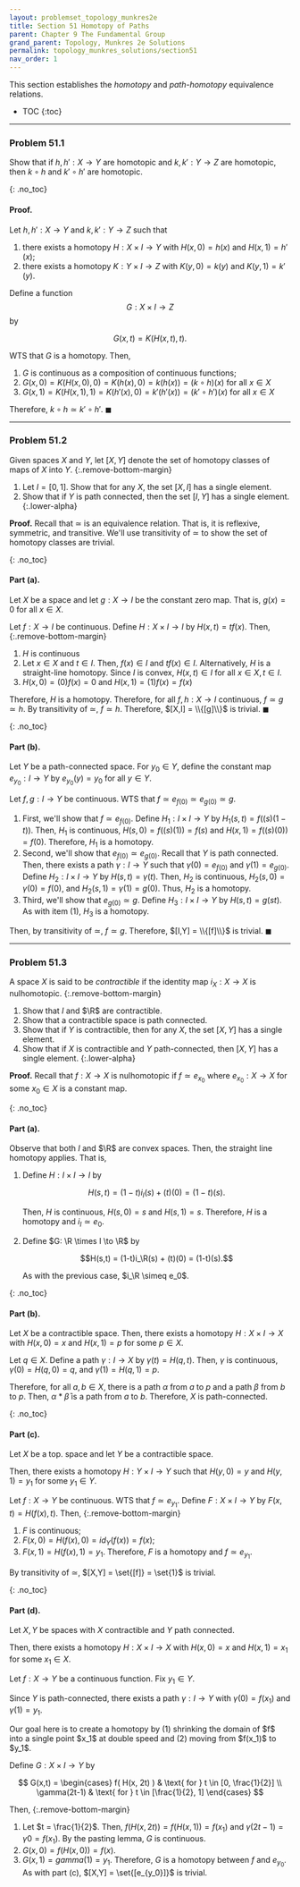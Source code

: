 ```yaml
---
layout: problemset_topology_munkres2e
title: Section 51 Homotopy of Paths
parent: Chapter 9 The Fundamental Group
grand_parent: Topology, Munkres 2e Solutions
permalink: topology_munkres_solutions/section51
nav_order: 1
---
```


This section establishes the *homotopy* and *path-homotopy* equivalence relations. $\newcommand{\R}{\mathbb{R}}$

* TOC
{:toc}

---

<div class='problem_stmt completed' markdown='1'>

### Problem 51.1
Show that if $h, h': X \to Y$ are homotopic and $k, k':Y \to Z$ are homotopic, then $k \circ h$ and $k' \circ h'$ are homotopic.

{: .no_toc}
#### Proof.
Let $h, h': X \to Y$ and $k, k': Y \to Z$ such that
1. there exists a homotopy $H: X \times I \to Y$ with $H(x,0) = h(x)$ and $H(x,1) = h'(x)$;
2. there exists a homotopy $K:Y \times I \to Z$ with $K(y,0) = k(y)$ and $K(y,1) = k'(y)$.

Define a function $$G: X \times I \to Z$$ by

$$ G(x,t) = K(H(x,t),t).$$

WTS that $G$ is a homotopy. Then,
1. $G$ is continuous as a composition of continuous functions;
2. $G(x,0) = K(H(x,0),0) = K(h(x), 0) = k(h(x)) = (k \circ h)(x)$ for all $x \in X$
3. $G(x,1) = K(H(x,1),1) = K(h'(x), 0) = k'(h'(x)) = (k' \circ h')(x)$ for all $x \in X$

Therefore, $k \circ h \simeq k' \circ h'$. $\blacksquare$

</div>

---

<div class='problem_stmt completed' markdown='1'>

### Problem 51.2
Given spaces $X$ and $Y$, let $[X,Y]$ denote the set of homotopy classes of maps of $X$ into $Y$.
{:.remove-bottom-margin}
1. Let $I = [0,1]$. Show that for any $X$, the set $[X,I]$ has a single element.
2. Show that if $Y$ is path connected, then the set $[I,Y]$ has a single element.
{:.lower-alpha}

**Proof.** Recall that $\simeq$ is an equivalence relation. That is, it is reflexive, symmetric, and transitive. We'll use transitivity of $\simeq$ to show the set of homotopy classes are trivial.

{: .no_toc}
#### Part (a).
Let $X$ be a space and let $g: X \to I$ be the constant zero map. That is, $g(x) = 0$ for all $x \in X$.

Let $f: X \to I$ be continuous. Define $H: X \times I \to I$ by $H(x,t) = tf(x)$. Then,
{:.remove-bottom-margin}
1. $H$ is continuous
2. Let $x \in X$ and $t \in I$. Then, $f(x) \in I$ and $tf(x) \in I$. Alternatively, $H$ is a straight-line homotopy. Since $I$ is convex, $H(x,t) \in I$ for all $x \in X, t \in I$.
3. $H(x,0) = (0)f(x) = 0$ and $H(x,1) = (1)f(x) = f(x)$

Therefore, $H$ is a homotopy. Therefore, for all $f,h:X \to I$ continuous, $f \simeq g \simeq h$. By transitivity of $\simeq$, $f \simeq h$. Therefore, $[X,I] = \\{[g]\\}$ is trivial. $\blacksquare$

{: .no_toc}
#### Part (b).
Let $Y$ be a path-connected space. For $y_0 \in Y$, define the constant map $e_{y_0}: I \to Y$ by $e_{y_0}(y) = y_0$ for all $y \in Y$.

Let $f,g: I \to Y$ be continuous. WTS that $f \simeq e_{f(0)} \simeq e_{g(0)} \simeq g$.

1. First, we'll show that $f \simeq e_{f(0)}$. Define $H_1: I \times I \to Y$ by $H_1(s,t)=f((s)(1-t))$. Then, $H_1$ is continuous,
$H(s,0)=f((s)(1)) = f(s)$ and $H(x,1) = f((s)(0)) = f(0)$. Therefore, $H_1$ is a homotopy.
2. Second, we'll show that $e_{f(0)} \simeq e_{g(0)}$. Recall that $Y$ is path connected. Then, there exists a path $\gamma: I \to Y$ such that $\gamma(0) = e_{f(0)}$ and $\gamma(1) = e_{g(0)}$. <br>
Define $H_2: I \times I \to Y$ by $H(s,t) = \gamma(t)$. Then, $H_2$ is continuous, $H_2(s,0) = \gamma(0) = f(0)$, and $H_2(s,1) = \gamma(1) = g(0)$. Thus, $H_2$ is a homotopy.
3. Third, we'll show that $e_{g(0)} \simeq g$. Define $H_3: I \times I \to Y$ by $H(s,t)=g(st)$. As with item (1), $H_3$ is a homotopy.

Then, by transitivity of $\simeq$, $f \simeq g$. Therefore, $[I,Y] = \\{[f]\\}$ is trivial. $\blacksquare$

</div>

---

<div class='problem_stmt completed' markdown='1'>

### Problem 51.3
A space $X$ is said to be *contractible* if the identity map $i_X: X \to X$ is nulhomotopic.
{:.remove-bottom-margin}
1. Show that $I$ and $\R$ are contractible.
2. Show that a contractible space is path connected.
3. Show that if $Y$ is contractible, then for any $X$, the set $[X,Y]$ has a single element.
4. Show that if $X$ is contractible and $Y$ path-connected, then $[X,Y]$ has a single element.
{:.lower-alpha}

**Proof.** Recall that $f: X \to X$ is nulhomotopic if $f \simeq e_{x_0}$ where $e_{x_0}:X \to X$ for some $x_0 \in X$ is a constant map.

{: .no_toc}
#### Part (a).
Observe that both $I$ and $\R$ are convex spaces. Then, the straight line homotopy applies. That is,
1. Define $H: I \times I \to I$ by

   $$H(s,t) = (1-t)i_I(s) + (t)(0) = (1-t)(s).$$

   Then, $H$ is continuous, $H(s,0) = s$ and $H(s,1) = s$. Therefore, $H$ is a homotopy and $i_I \simeq e_0$.
2. Define $G: \R \times I \to \R$ by

   $$H(s,t) = (1-t)i_\R(s) + (t)(0) = (1-t)(s).$$

   As with the previous case, $i_\R \simeq e_0$.

{: .no_toc}
#### Part (b).
Let $X$ be a contractible space. Then, there exists a homotopy $H: X \times I \to X$ with $H(x,0)=x$ and $H(x,1)=p$ for some $p \in X$.

Let $q \in X$. Define a path $\gamma: I \to X$ by $\gamma(t) = H(q,t)$. Then, $\gamma$ is continuous, $\gamma(0) = H(q,0) = q$, and $\gamma(1) = H(q,1) = p$.

Therefore, for all $a, b \in X$, there is a path $\alpha$ from $a$ to $p$ and a path $\beta$ from $b$ to $p$. Then, $\alpha * \bar\beta$ is a path from $a$ to $b$. Therefore, $X$ is path-connected.

{: .no_toc}
#### Part (c).
Let $X$ be a top. space and let $Y$ be a contractible space.

Then, there exists a homotopy $H: Y \times I \to Y$ such that $H(y,0) = y$ and $H(y, 1) = y_1$ for some $y_1 \in Y$.

Let $f: X \to Y$ be continuous. WTS that $f \simeq e_{y_1}$.
Define $F: X \times I \to Y$ by $F(x,t) = H(f(x), t)$. Then,
{:.remove-bottom-margin}
1. $F$ is continuous;
2. $F(x,0) = H(f(x), 0) = id_Y(f(x)) = f(x)$;
3. $F(x,1) = H(f(x), 1) = y_1$.
Therefore, $F$ is a homotopy and $f \simeq e_{y_1}$.

By transitivity of $\simeq$, $[X,Y] = \set{[f]} = \set{1}$ is trivial.

{: .no_toc}
#### Part (d).
Let $X, Y$ be spaces with $X$ contractible and $Y$ path connected.

Then, there exists a homotopy $H: X \times I \to X$ with $H(x,0) = x$ and $H(x,1)=x_1$ for some $x_1 \in X$.

Let $f: X \to Y$ be a continuous function. Fix $y_1 \in Y$.

Since $Y$ is path-connected, there exists a path $\gamma: I \to Y$ with $\gamma(0) = f(x_1)$ and $\gamma(1) = y_1$.

<div class='problem_notes' markdown='1'>
  Our goal here is to create a homotopy by (1) shrinking the domain of $f$ into a single point $x_1$ at double speed and (2) moving from $f(x_1)$ to $y_1$.
</div>

Define $G: X \times I \to Y$ by

$$ G(x,t) = \begin{cases}
  f( H(x, 2t) ) & \text{ for } t \in [0, \frac{1}{2}] \\
  \gamma(2t-1) & \text{ for } t \in [\frac{1}{2}, 1]
\end{cases}
$$

Then,
{:.remove-bottom-margin}
1. Let $t = \frac{1}{2}$. Then, $f(H(x, 2t)) = f(H(x,1)) = f(x_1)$ and $\gamma(2t-1) = \gamma{0} = f(x_1)$. By the pasting lemma, $G$ is continuous.
2. $G(x,0) = f(H(x,0)) = f(x)$.
3. $G(x,1) = gamma(1) = y_1$.
Therefore, $G$ is a homotopy between $f$ and $e_{y_0}$. As with part (c), $[X,Y] = \set{[e_{y_0}]}$ is trivial.

</div>
